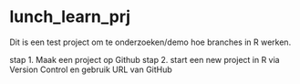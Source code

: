 # lunch_learn_prj

Dit is een test project om te onderzoeken/demo hoe branches in R werken.

stap 1. Maak een project op Github
stap 2. start een new project in R via Version Control en gebruik URL van GitHub
